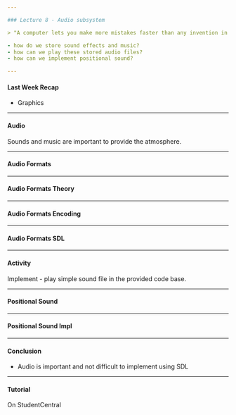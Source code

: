 ```yaml
---

### Lecture 8 - Audio subsystem

> "A computer lets you make more mistakes faster than any invention in human history." - Mitch Radcliffe

- how do we store sound effects and music? 
- how can we play these stored audio files? 
- how can we implement positional sound?

---
```


#### Last Week Recap

- Graphics

---

#### Audio

Sounds and music are important to provide the atmosphere.

---

#### Audio Formats



---

#### Audio Formats Theory






---

#### Audio Formats Encoding





---

#### Audio Formats SDL







---

#### Activity

Implement - play simple sound file in the provided code base.








---

####  Positional Sound




---

####  Positional Sound Impl






---

#### Conclusion

- Audio is important and not difficult to implement using SDL

---

#### Tutorial

On StudentCentral